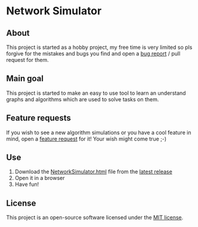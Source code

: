 # Network Simulator

## About

This project is started as a hobby project, my free time is very limited so pls forgive for the mistakes and bugs you find and open a [bug report](https://github.com/Janiaje/network-simulator/issues/new?assignees=Janiaje&labels=bug&template=bug_report.md&title=) / pull request for them.


## Main goal

This project is started to make an easy to use tool to learn an understand graphs and algorithms which are used to solve tasks on them.


## Feature requests

If you wish to see a new algorithm simulations or you have a cool feature in mind, open a [feature request](https://github.com/Janiaje/network-simulator/issues/new?assignees=Janiaje&labels=enhancement&template=feature_request.md&title=) for it!
Your wish might come true ;-)


## Use

1) Download the [NetworkSimulator.html](https://github.com/Janiaje/network-simulator/releases/download/v2.0.1/NetworkSimulator.html) file from the [latest release](https://github.com/Janiaje/network-simulator/releases)
1) Open it in a browser
1) Have fun!

## License

This project is an open-source software licensed under the [MIT license](https://opensource.org/licenses/MIT).


